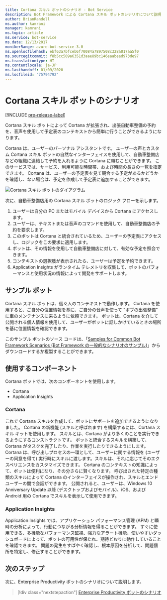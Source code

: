 ```yaml
---
title: Cortana スキル ボットのシナリオ - Bot Service
description: Bot Framework による Cortana スキル ボットのシナリオについて説明します。
author: BrianRandell
ms.author: kamrani
manager: kamrani
ms.topic: article
ms.service: bot-service
ms.date: 12/13/2017
monikerRange: azure-bot-service-3.0
ms.openlocfilehash: ebf63a7bfceb6f70084a7897508c328a017aa5f0
ms.sourcegitcommit: f8b5cc509a6351d3aae89bc146eaabead973de97
ms.translationtype: HT
ms.contentlocale: ja-JP
ms.lasthandoff: 01/09/2020
ms.locfileid: "75794792"
---
```

# <a name="cortana-skills-bot-scenario"></a>Cortana スキル ボットのシナリオ

[!INCLUDE [pre-release-label](includes/pre-release-label-v3.md)]

Cortana スキル ボットによって Cortana が拡張され、出張自動車整備の予約を、音声を使用して予定表のコンテキストから簡単に行うことができるようになります。

Cortana は、ユーザーのパーソナル アシスタントです。 ユーザーの声とカスタム Cortana スキル ボットの自然なインターフェイスを使用して、自動車整備店などの組織に連絡して予約を入れるように Cortana に頼むことができます。 このサービスでは、サービス、利用可能な時間帯、および時間の長さの一覧を指定できます。 Cortana は、ユーザーの予定表を見て競合する予定があるかどうかを確認し、ない場合は、予定を作成して予定表に追加することができます。

![Cortana スキル ボットのダイアグラム](~/media/scenarios/bot-service-scenario-cortana-skill.png)

次に、自動車整備店用の Cortana スキル ボットのロジック フローを示します。

1. ユーザーは自分の PC またはモバイル デバイスから Cortana にアクセスします。
2. ユーザーは、テキストまたは音声のコマンドを使用して、自動車整備店の予約を要求します。
3. このボットは Cortana と統合されているため、ユーザーの予定表にアクセスし、ロジックをこの要求に適用します。
4. ボットは、その情報を使用して自動車整備店に対して、有効な予定を照会できます。
5. コンテキストの選択肢が表示されたら、ユーザーは予定を予約できます。
6. Application Insights がランタイム テレメトリを収集して、ボットのパフォーマンスと使用状況の情報によって開発をサポートします。

## <a name="sample-bot"></a>サンプル ボット
Cortana スキル ボットは、個々人のコンテキストで動作します。 Cortana を使用すると、ご自分の位置情報を基に、ご自分の音声を使って "ボブの出張整備" に車のメンテナンスに来るように依頼できます。 ボットは、Cortana を介して公開される個人情報を使用して、ユーザーがボットに話しかけているときの場所を基に位置情報を確認できます。

このサンプル ボットのソース コードは、「[Samples for Common Bot Framework Scenarios (Bot Framework の一般的なシナリオのサンプル)](https://aka.ms/abs-scenarios)」からダウンロードするか複製することができます。

## <a name="components-youll-use"></a>使用するコンポーネント
Cortana ボットでは、次のコンポーネントを使用します。
-   Cortana
-   Application Insights

### <a name="cortana"></a>Cortana
これで Cortana スキルを作成して、ボットにサポートを追加できるようになりました。 Cortana の新機能 (スキルと呼ばれます) を構築するには、Cortana スキル キットを使用します。 スキルとは、Cortana がより多くのことを実行できるようにするコンストラクトです。 ボットと統合するスキルを構築して、Cortana がタスクを完了したり、作業を実行したりできるようにします。 Cortana は、呼び出しプロセスの一環として、ユーザーに関する情報を (ユーザーの同意を得て) 実行時にスキルに渡します。スキルは、それに応じてそのエクスペリエンスをカスタマイズできます。 Cortana のコンテキストの知識によって、ボットは便利になり、その分さらに賢くなります。 呼び出された特定の種類のスキルによって Cortana のインターフェイスが操作され、スキルとエンドユーザーの間で会話ができます。 公開されると、ユーザーは、Windows 10 Anniversary Update 以降 (デスクトップおよびモバイル)、iOS、および Android 用の Cortana でスキルを表示して使用できます。

### <a name="application-insights"></a>Application Insights
Application Insights では、アプリケーション パフォーマンス管理 (APM) と瞬時の分析によって、行動につながる分析情報を得ることができます。 すぐに使用できる、多機能なパフォーマンス監視、強力なアラート機能、使いやすいダッシュボードによって、ボットの可用性が保たれ、期待どおりに動作していることを確認できます。 問題の発生をすばやく確認し、根本原因を分析して、問題個所を特定し、修正することができます。

## <a name="next-steps"></a>次のステップ
次に、Enterprise Productivity ボットのシナリオについて説明します。

> [!div class="nextstepaction"]
> [Enterprise Productivity ボットのシナリオ](bot-service-scenario-enterprise-productivity.md)
